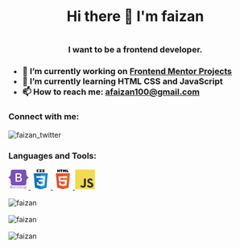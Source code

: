 <h1 align="center"> Hi there 👋 I'm faizan<h1>
<h3 align="center">I want to be a frontend developer.<h3>
  
- 🔭 I’m currently working on [Frontend Mentor Projects](https://www.frontendmentor.io/profile/afaiz-space)
- 🌱 I’m currently learning HTML CSS and JavaScript
- 📫 How to reach me: **afaizan100@gmail.com**

<h3 align="left">Connect with me:</h3>
<p align="left">
<a hre="https://twitter.com/Afaizan100" target="blank"><img align="center" src="https://raw.githubusercontent.com/rahuldkjain/github-profile-readme-generator/master/src/images/icons/Social/twitter.svg" alt="faizan_twitter" height="30" width="40" /></a>
</p>  
  
<h3 align="left">Languages and Tools:</h3>  
<p align="left">
  <a href="https://getbootstrap.com" target="_blank" rel="noreferrer"> <img src="https://raw.githubusercontent.com/devicons/devicon/master/icons/bootstrap/bootstrap-plain-wordmark.svg" alt="bootstrap" width="40" height="40"/> </a>
  <a href="https://www.w3schools.com/css/" target="_blank" rel="noreferrer"> <img src="https://raw.githubusercontent.com/devicons/devicon/master/icons/css3/css3-original-wordmark.svg" alt="css3" width="40" height="40"/>
  <a href="https://www.w3.org/html/" target="_blank" rel="noreferrer"> <img src="https://raw.githubusercontent.com/devicons/devicon/master/icons/html5/html5-original-wordmark.svg" alt="html5" width="40" height="40"/> </a>  
  <a href="https://developer.mozilla.org/en-US/docs/Web/JavaScript" target="_blank" rel="noreferrer"> <img src="https://raw.githubusercontent.com/devicons/devicon/master/icons/javascript/javascript-original.svg" alt="javascript" width="40" height="40"/> </a>  
</p>  

<p><img align="center" src="https://github-readme-stats.vercel.app/api/top-langs/?username=afaiz-space&layout=compact" alt="faizan" /></p>  
<p><img align="center" src="https://github-readme-stats.vercel.app/api?username=afaiz-space" alt="faizan" /></p>
<p><img align="center" src="https://github-readme-streak-stats.herokuapp.com/?user=afaiz-space&" alt="faizan" /></p>

